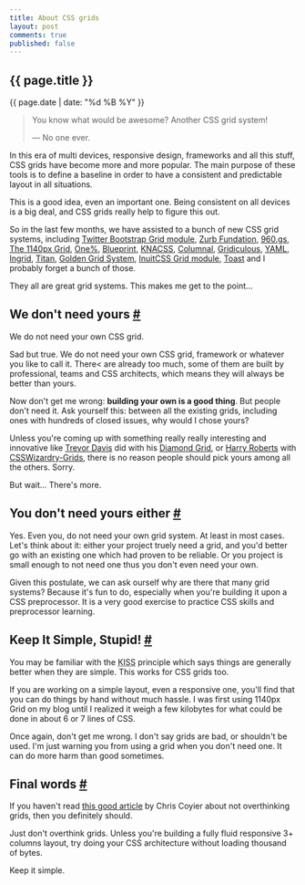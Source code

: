 ```yaml
---
title: About CSS grids
layout: post
comments: true
published: false
---
```

<section>          
<h1>{{ page.title }}</h1>
<p class="date">{{ page.date | date: "%d %B %Y" }}</p>

<blockquote><p>You know what would be awesome? Another CSS grid system!</p>
&mdash; No one ever.</blockquote>

<p>In this era of multi devices, responsive design, frameworks and all this stuff, CSS grids have become more and more popular. The main purpose of these tools is to define a baseline in order to have a consistent and predictable layout in all situations.</p>

<p>This is a good idea, even an important one. Being consistent on all devices is a big deal, and CSS grids really help to figure this out.</p>

<p>So in the last few months, we have assisted to a bunch of new CSS grid systems, including <a href="http://twitter.github.com/bootstrap/">Twitter Bootstrap Grid module</a>, <a href="http://foundation.zurb.com/">Zurb Fundation</a>, <a href="http://960.gs/">960.gs</a>, <a href="http://cssgrid.net/">The 1140px Grid</a>, <a href="http://onepcssgrid.mattimling.com/">One%</a>, <a href="http://www.blueprintcss.org/">Blueprint</a>, <a href="http://www.knacss.com/">KNACSS</a>, <a href="http://www.columnal.com/">Columnal</a>, <a href="http://gridiculo.us/">Gridiculous</a>, <a href="http://www.yaml.de/">YAML</a>, <a href="http://piira.se/projects/ingrid/">Ingrid</a>, <a href="http://titanthemes.com/titan-framework-a-css-framework-for-responsive-web-designs">Titan</a>, <a href="http://goldengridsystem.com/">Golden Grid System</a>, <a href="http://inuitcss.com/">InuitCSS Grid module</a>, <a href="http://daneden.me/toast/">Toast</a> and I probably forget a bunch of those.</p>

<p>They all are great grid systems. This makes me get to the point...</p>
</section>

<section id="we-dont-need-yours">
<h2>We don't need yours <a href="#we-dont-need-yours" class="section-anchor">#</a></h2>

<p class="pull-quote--right">We do not need your own CSS grid.</a>
<p>Sad but true. We do not need your own CSS grid, framework or whatever you like to call it. There< are already too much, some of them are built by professional, teams and CSS architects, which means they will always be better than yours.</p>

<p>Now don't get me wrong: <strong>building your own is a good thing</strong>. But people don't need it. Ask yourself this: between all the existing grids, including ones with hundreds of closed issues, why would I chose yours?</p>

<p>Unless you're coming up with something really really interesting and innovative like <a href="http://twitter.com/trevor_davis">Trevor Davis</a> did with his <a href="http://viget.com/inspire/who-says-the-web-is-just-for-squares">Diamond Grid</a>, or <a href="http://twitter.com/csswizardry">Harry Roberts</a> with <a href="http://csswizardry.com/2013/02/introducing-csswizardry-grids/">CSSWizardry-Grids</a>, there is no reason people should pick yours among all the others. Sorry.</p>

<p>But wait... There's more.</p>

</section>

<section id="you-dont-need-yours-either">
<h2>You don't need yours either <a href="#you-dont-need-yours-either" class="section-anchor">#</a></h2>

<p>Yes. Even you, do not need your own grid system. At least in most cases. Let's think about it: either your project truely need a grid, and you'd better go with an existing one which had proven to be reliable. Or you project is small enough to not need one thus you don't even need your own.</p>

<p>Given this postulate, we can ask ourself why are there that many grid systems? Because it's fun to do, especially when you're building it upon a CSS preprocessor. It is a very good exercise to practice CSS skills and preprocessor learning.</p>
</section>

<section id="kiss">
<h2>Keep It Simple, Stupid! <a href="#kiss" class="section-anchor">#</a></h2>

<p>You may be familiar with the <abbr title="Keep It Simple, Stupid">KISS</abbr> principle which says things are generally better when they are simple. This works for CSS grids too.</p>

<p>If you are working on a simple layout, even a responsive one, you'll find that you can do things by hand without much hassle. I was first using 1140px Grid on my blog until I realized it weigh a few kilobytes for what could be done in about 6 or 7 lines of CSS.</p>

<p>Once again, don't get me wrong. I don't say grids are bad, or shouldn't be used. I'm just warning you from using a grid when you don't need one. It can do more harm than good sometimes.</p>
</section>

<section id="final-words">
<h2>Final words <a href="#final-words" class="section-anchor">#</a></h2>

<p>If you haven't read <a href="http://css-tricks.com/dont-overthink-it-grids/">this good article</a> by Chris Coyier about not overthinking grids, then you definitely should.</p>

<p>Just don't overthink grids. Unless you're building a fully fluid responsive 3+ columns layout, try doing your CSS architecture without loading thousand of bytes.</p>

<p>Keep it simple.</p>
</section>